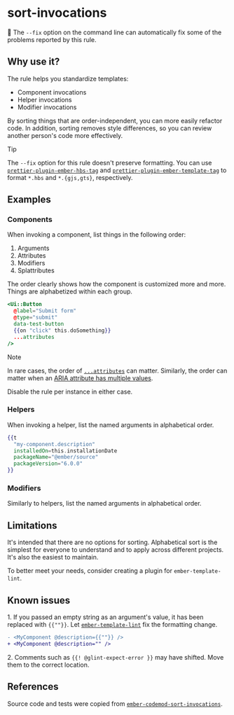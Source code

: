 # sort-invocations

🔧 The `--fix` option on the command line can automatically fix some of the problems reported by this rule.

## Why use it?

The rule helps you standardize templates:

- Component invocations
- Helper invocations
- Modifier invocations

By sorting things that are order-independent, you can more easily refactor code. In addition, sorting removes style differences, so you can review another person's code more effectively.

> [!TIP]
>
> The `--fix` option for this rule doesn't preserve formatting. You can use [`prettier-plugin-ember-hbs-tag`](https://github.com/ijlee2/prettier-plugin-ember-hbs-tag) and [`prettier-plugin-ember-template-tag`](https://github.com/ember-tooling/prettier-plugin-ember-template-tag) to format `*.hbs` and `*.{gjs,gts}`, respectively.

## Examples

### Components

When invoking a component, list things in the following order:

1. Arguments
2. Attributes
3. Modifiers
4. Splattributes

The order clearly shows how the component is customized more and more. Things are alphabetized within each group.

```hbs
<Ui::Button
  @label="Submit form"
  @type="submit"
  data-test-button
  {{on "click" this.doSomething}}
  ...attributes
/>
```

> [!NOTE]
>
> In rare cases, the order of [`...attributes`](https://guides.emberjs.com/release/components/component-arguments-and-html-attributes/#toc_html-attributes) can matter. Similarly, the order can matter when an [ARIA attribute has multiple values](https://github.com/ijlee2/ember-container-query/issues/38#issuecomment-647017665).
>
> Disable the rule per instance in either case.

### Helpers

When invoking a helper, list the named arguments in alphabetical order.

```hbs
{{t
  "my-component.description"
  installedOn=this.installationDate
  packageName="@ember/source"
  packageVersion="6.0.0"
}}
```

### Modifiers

Similarly to helpers, list the named arguments in alphabetical order.

## Limitations

It's intended that there are no options for sorting. Alphabetical sort is the simplest for everyone to understand and to apply across different projects. It's also the easiest to maintain.

To better meet your needs, consider creating a plugin for `ember-template-lint`.

## Known issues

1\. If you passed an empty string as an argument's value, it has been replaced with `{{""}}`. Let [`ember-template-lint`](https://github.com/ember-template-lint/ember-template-lint/blob/master/docs/rule/no-unnecessary-curly-strings.md) fix the formatting change.

```diff
- <MyComponent @description={{""}} />
+ <MyComponent @description="" />
```

2\. Comments such as `{{! @glint-expect-error }}` may have shifted. Move them to the correct location.

## References

Source code and tests were copied from [`ember-codemod-sort-invocations`](https://github.com/ijlee2/ember-codemod-sort-invocations).
